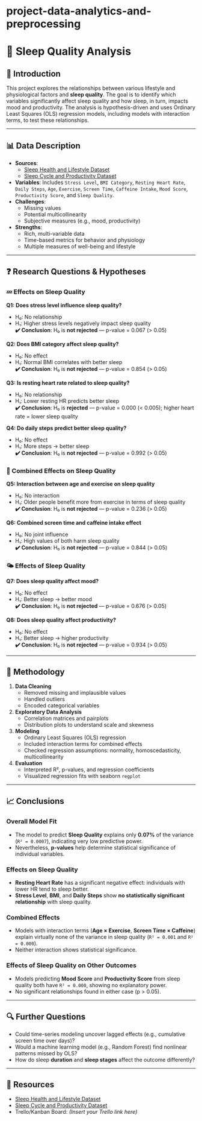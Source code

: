 # project-data-analytics-and-preprocessing

# 🛌 Sleep Quality Analysis

## 📘 Introduction

This project explores the relationships between various lifestyle and physiological factors and **sleep quality**. The goal is to identify which variables significantly affect sleep quality and how sleep, in turn, impacts mood and productivity. The analysis is hypothesis-driven and uses Ordinary Least Squares (OLS) regression models, including models with interaction terms, to test these relationships.

---

## 📊 Data Description

- **Sources**:
  - [Sleep Health and Lifestyle Dataset](https://www.kaggle.com/datasets/uom190346a/sleep-health-and-lifestyle-dataset)
  - [Sleep Cycle and Productivity Dataset](https://www.kaggle.com/datasets/adilshamim8/sleep-cycle-and-productivity)
- **Variables**: Includes `Stress Level`, `BMI Category`, `Resting Heart Rate`, `Daily Steps`, `Age`, `Exercise`, `Screen Time`, `Caffeine Intake`, `Mood Score`, `Productivity Score`, and `Sleep Quality`.
- **Challenges**:
  - Missing values
  - Potential multicollinearity
  - Subjective measures (e.g., mood, productivity)
- **Strengths**:
  - Rich, multi-variable data
  - Time-based metrics for behavior and physiology
  - Multiple measures of well-being and lifestyle

---

## ❓ Research Questions & Hypotheses

### 💤 Effects on Sleep Quality

**Q1: Does stress level influence sleep quality?**  
- H₀: No relationship  
- H₁: Higher stress levels negatively impact sleep quality  
**✔️ Conclusion**: H₀ is **not rejected** — p-value = 0.067 (> 0.05)

**Q2: Does BMI category affect sleep quality?**  
- H₀: No effect  
- H₁: Normal BMI correlates with better sleep  
**✔️ Conclusion**: H₀ is **not rejected** — p-value = 0.854 (> 0.05)

**Q3: Is resting heart rate related to sleep quality?**  
- H₀: No relationship  
- H₁: Lower resting HR predicts better sleep  
**✔️ Conclusion**: H₀ is **rejected** — p-value = 0.000 (< 0.005); higher heart rate = lower sleep quality

**Q4: Do daily steps predict better sleep quality?**  
- H₀: No effect  
- H₁: More steps → better sleep  
**✔️ Conclusion**: H₀ is **not rejected** — p-value = 0.992 (> 0.05)

### 🔄 Combined Effects on Sleep Quality

**Q5: Interaction between age and exercise on sleep quality**  
- H₀: No interaction  
- H₁: Older people benefit more from exercise in terms of sleep quality  
**✔️ Conclusion**: H₀ is **not rejected** — p-value = 0.236 (> 0.05)

**Q6: Combined screen time and caffeine intake effect**  
- H₀: No joint influence  
- H₁: High values of both harm sleep quality  
**✔️ Conclusion**: H₀ is **not rejected** — p-value = 0.844 (> 0.05)

### 🌤 Effects of Sleep Quality

**Q7: Does sleep quality affect mood?**  
- H₀: No effect  
- H₁: Better sleep → better mood  
**✔️ Conclusion**: H₀ is **not rejected** — p-value = 0.676 (> 0.05)

**Q8: Does sleep quality affect productivity?**  
- H₀: No effect  
- H₁: Better sleep → higher productivity  
**✔️ Conclusion**: H₀ is **not rejected** — p-value = 0.934 (> 0.05)

---

## 🔬 Methodology

1. **Data Cleaning**
   - Removed missing and implausible values
   - Handled outliers
   - Encoded categorical variables
2. **Exploratory Data Analysis**
   - Correlation matrices and pairplots
   - Distribution plots to understand scale and skewness
3. **Modeling**
   - Ordinary Least Squares (OLS) regression
   - Included interaction terms for combined effects
   - Checked regression assumptions: normality, homoscedasticity, multicollinearity
4. **Evaluation**
   - Interpreted R², p-values, and regression coefficients
   - Visualized regression fits with seaborn `regplot`

---

## 📈 Conclusions

### Overall Model Fit

- The model to predict **Sleep Quality** explains only **0.07%** of the variance (`R² = 0.0007`), indicating very low predictive power.
- Nevertheless, **p-values** help determine statistical significance of individual variables.

### Effects on Sleep Quality

- **Resting Heart Rate** has a significant negative effect: individuals with lower HR tend to sleep better.
- **Stress Level**, **BMI**, and **Daily Steps** show **no statistically significant relationship** with sleep quality.

### Combined Effects

- Models with interaction terms (**Age × Exercise**, **Screen Time × Caffeine**) explain virtually none of the variance in sleep quality (`R² = 0.001` and `R² = 0.000`).
- Neither interaction shows statistical significance.

### Effects of Sleep Quality on Other Outcomes

- Models predicting **Mood Score** and **Productivity Score** from sleep quality both have `R² = 0.000`, showing no explanatory power.
- No significant relationships found in either case (p > 0.05).

---

## 🔍 Further Questions

- Could time-series modeling uncover lagged effects (e.g., cumulative screen time over days)?
- Would a machine learning model (e.g., Random Forest) find nonlinear patterns missed by OLS?
- How do sleep **duration** and **sleep stages** affect the outcome differently?

---

## 🔗 Resources

- [Sleep Health and Lifestyle Dataset](https://www.kaggle.com/datasets/uom190346a/sleep-health-and-lifestyle-dataset)
- [Sleep Cycle and Productivity Dataset](https://www.kaggle.com/datasets/adilshamim8/sleep-cycle-and-productivity)
- Trello/Kanban Board: _(Insert your Trello link here)_
